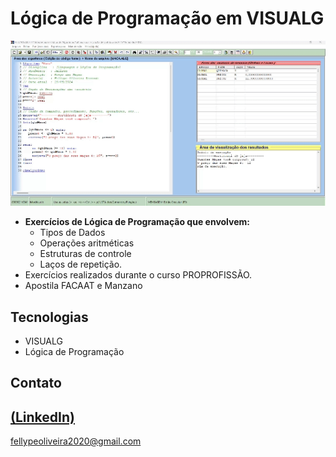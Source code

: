 # Lógica de Programação em VISUALG

 ![preview](./.github/preview.gif)
 
 - **Exercícios de Lógica de Programação que envolvem:** 
    - Tipos de Dados 
    - Operações aritméticas 
    - Estruturas de controle 
    - Laços de repetição.
 - Exercícios realizados durante o curso PROPROFISSÃO.
 - Apostila FACAAT e Manzano

## Tecnologias
- VISUALG
- Lógica de Programação

## Contato
[(LinkedIn)](https://www.linkedin.com/in/fellype-oliveira-920699230/)
-----
fellypeoliveira2020@gmail.com